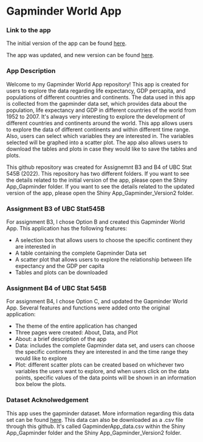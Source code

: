 # Gapminder World App 

### Link to the app
The initial version of the app can be found [here](http://jiahejanetgapminder.shinyapps.io/GapminderApp). 


The app was updated, and new version can be found [here](https://jiahejanetgapminder.shinyapps.io/GapminderApp_Version2/). 

### App Description 
Welcome to my Gapminder World App repository! This app is created for users to explore the data regarding life expectancy, GDP percapita, and populations of different countries and continents. The data used in this app is collected from the gapminder data set, which provides data about the population, life expectancy and GDP in different countries of the world from 1952 to 2007. It's always very interesting to explore the development of different countries and continents around the world. This app allows users to explore the data of different continents and within different time range. Also, users can select which variables they are interested in. The variables selected will be graphed into a scatter plot. The app also allows users to download the tables and plots in case they would like to save the tables and plots.

This github repository was created for Assignemnt B3 and B4 of UBC Stat 545B (2022). This repository has two different folders. If you want to see the details related to the initial version of the app, please open the Shiny App_Gapminder folder. If you want to see the details related to the updated version of the app, please open the Shiny App_Gapminder_Version2 folder. 

### Assignment B3 of UBC Stat545B
For assignment B3, I chose Option B and created this Gapminder World App. This application has the following features: 
* A selection box that allows users to choose the specific continent they are interested in 
* A table containing the complete Gapminder Data set 
* A scatter plot that allows users to explore the relationship between life expectancy and the GDP per capita 
* Tables and plots can be downloaded

### Assignment B4 of UBC Stat 545B
For assignment B4, I chose Option C, and updated the Gapminder World App. Several features and functions were added onto the original application: 
* The theme of the entire application has changed
* Three pages were created: About, Data, and Plot
* About: a brief description of the app 
* Data: includes the complete Gapminder data set, and users can choose the specific continents they are interested in and the time range they would like to explore 
* Plot: different scatter plots can be created based on whichever two variables the users want to explore, and when users click on the data points, specific values of the data points will be shown in an information box below the plots.   

### Dataset Acknolwedgement 
This app uses the gapminder dataset. More information regarding this data set can be found [here](https://www.gapminder.org/data/). 
This data can also be downloaded as a .csv file through this github. It's called GapminderApp_data.csv within the Shiny App_Gapminder folder and the Shiny App_Gapminder_Version2 folder. 
